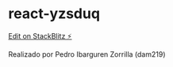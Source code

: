 # react-yzsduq

[Edit on StackBlitz ⚡️](https://stackblitz.com/edit/react-yzsduq)

Realizado por Pedro Ibarguren Zorrilla (dam219)
